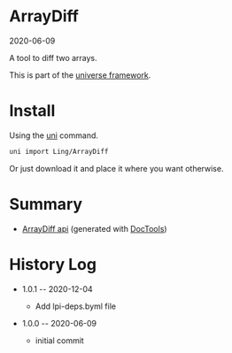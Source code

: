 ArrayDiff
===========
2020-06-09



A tool to diff two arrays.


This is part of the [universe framework](https://github.com/karayabin/universe-snapshot).


Install
==========
Using the [uni](https://github.com/lingtalfi/universe-naive-importer) command.
```bash
uni import Ling/ArrayDiff
```

Or just download it and place it where you want otherwise.






Summary
===========
- [ArrayDiff api](https://github.com/lingtalfi/ArrayDiff/blob/master/doc/api/Ling/ArrayDiff.md) (generated with [DocTools](https://github.com/lingtalfi/DocTools))






History Log
=============

- 1.0.1 -- 2020-12-04

    - Add lpi-deps.byml file

- 1.0.0 -- 2020-06-09

    - initial commit